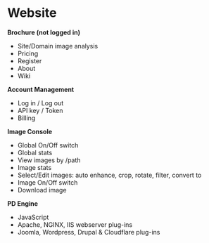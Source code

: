 # Website
**Brochure (not logged in)**
* Site/Domain image analysis
* Pricing
* Register
* About
* Wiki

**Account Management**
* Log in / Log out
* API key / Token
* Billing

**Image Console**
* Global On/Off switch
* Global stats
* View images by /path
* Image stats
* Select/Edit images: auto enhance, crop, rotate, filter, convert to
* Image On/Off switch
* Download image

**PD Engine**
* JavaScript
* Apache, NGINX, IIS webserver plug-ins
* Joomla, Wordpress, Drupal & Cloudflare plug-ins




